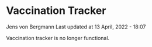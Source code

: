 Vaccination Tracker
================
Jens von Bergmann
Last updated at 13 April, 2022 - 18:07

Vaccination tracker is no longer functional.
